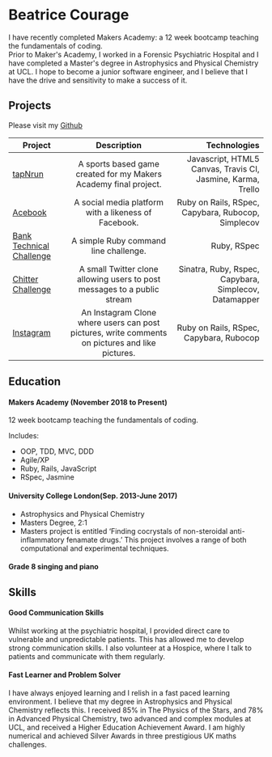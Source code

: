 # Beatrice Courage

I have recently completed Makers Academy: a 12 week bootcamp teaching the fundamentals of coding.  
Prior to Maker's Academy, I worked in a Forensic Psychiatric Hospital and I have completed a Master's degree in Astrophysics and Physical Chemistry at UCL.
I hope to become a junior software engineer, and I believe that I have the drive and sensitivity to make a success of it.

## Projects

Please visit my [Github](https://github.com/beacourage)

| Project        | Description           | Technologies  |
| ------------- |:-------------:| -----:|
| [tapNrun](https://github.com/beacourage/tapNrun) | A sports based game created for my Makers Academy final project. | Javascript, HTML5 Canvas, Travis CI, Jasmine, Karma, Trello |
| [Acebook](https://github.com/beacourage/acebook--Team-Acebook-and-Chill)  | A social media platform with a likeness of Facebook. |  Ruby on Rails, RSpec, Capybara, Rubocop, Simplecov |
| [Bank Technical Challenge](https://github.com/beacourage/Bank_tech_test) | A simple Ruby command line challenge. | Ruby, RSpec |
| [Chitter Challenge](https://github.com/beacourage/chitter-challenge) | A small Twitter clone allowing users to post messages to a public stream |  Sinatra, Ruby, Rspec, Capybara, Simplecov, Datamapper |
| [Instagram](https://github.com/beacourage/instagram-challenge)  | An Instagram Clone where users can post pictures, write comments on pictures and like pictures. | Ruby on Rails, RSpec, Capybara, Rubocop |


## Education

#### Makers Academy (November 2018 to Present)

12 week bootcamp teaching the fundamentals of coding.

Includes:
- OOP, TDD, MVC, DDD
- Agile/XP
- Ruby, Rails, JavaScript
- RSpec, Jasmine

#### University College London(Sep. 2013-June 2017)

- Astrophysics and Physical Chemistry
- Masters Degree, 2:1
- Masters project is entitled ‘Finding cocrystals of non-steroidal anti-inflammatory fenamate drugs.’ This project involves a range of both computational and experimental techniques.

#### Grade 8 singing and piano

## Skills

#### Good Communication Skills

Whilst working at the psychiatric hospital, I provided direct care to vulnerable and unpredictable patients. This has allowed me to develop strong communication skills.  I also volunteer at a Hospice, where I talk to patients and communicate with them regularly.  

#### Fast Learner and Problem Solver

I have always enjoyed learning and I relish in a fast paced learning environment. I believe that my degree in Astrophysics and Physical Chemistry reflects this. I received 85% in The Physics of the Stars, and 78% in Advanced Physical Chemistry, two advanced and complex modules at UCL, and received a Higher Education Achievement Award. I am highly numerical and achieved Silver Awards in three prestigious UK maths challenges.
